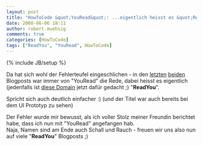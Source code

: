 ```yaml
---
layout: post
title: "HowToCode &quot;YouRead&quot;: ...eigentlich heisst es &quot;ReadYou&quot;"
date: 2008-06-06 18:11
author: robert.muehsig
comments: true
categories: [HowToCode]
tags: ["ReadYou", "YouRead", HowToCode]
---
```

{% include JB/setup %}
<p>Da hat sich wohl der Fehlerteufel eingeschlichen - in den <a href="http://code-inside.de/blog/2008/06/03/howtocode-youread-community-getriebene-professionelle-applikationsentwicklung/">letzten</a> <a href="http://code-inside.de/blog/2008/06/05/howtocode-youread-was-soll-das-system-denn-leisten-gedanken-an-die-anforderungen/">beiden</a> Blogposts war immer von "YouRead" die Rede, dabei heisst es eigentlich (jedenfalls ist <a href="http://www.readyou.de/">diese Domain</a> jetzt dafür gedacht ;) "<strong>ReadYou</strong>".</p> <p>Spricht sich auch deutlich einfacher :) (und der Titel war auch bereits bei dem UI Prototyp zu sehen)</p> <p>Der Fehler wurde mir bewusst, als ich voller Stolz meiner Freundin berichtet habe, dass ich nun mit "YouRead" angefangen hab. <br>Naja, Namen sind am Ende auch Schall und Rauch - freuen wir uns also nun auf viele "<strong>ReadYou</strong>" Blogposts ;)</p>
